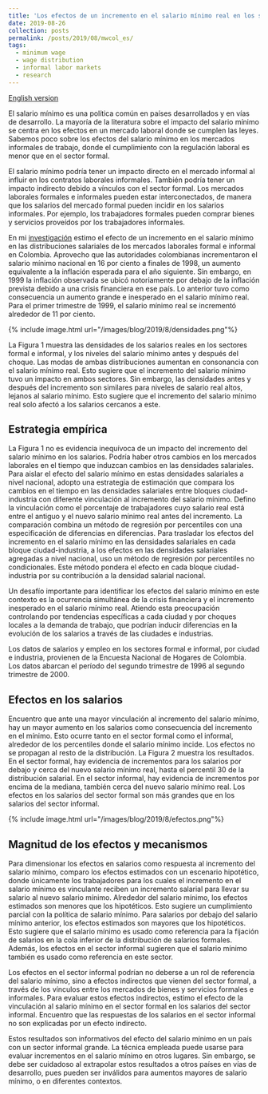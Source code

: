 ```yaml
---
title: 'Los efectos de un incremento en el salario mínimo real en los sectores formal e informal'
date: 2019-08-26
collection: posts
permalink: /posts/2019/08/mwcol_es/
tags:
  - minimum wage
  - wage distribution
  - informal labor markets
  - research
---
```


[English version](/posts/2019/08/2019-08-26-mwcol)

El salario mínimo es una política común en países desarrollados y en vías de desarrollo. La mayoría de la literatura sobre el impacto del salario mínimo se centra en los efectos en un mercado laboral donde se cumplen las leyes. Sabemos poco sobre los efectos del salario
mínimo en los mercados informales de trabajo, donde el cumplimiento con la regulación laboral es menor que en el sector formal.

El salario mínimo podría tener un impacto directo en el mercado informal al influir en los contratos laborales informales. También podría tener un impacto indirecto debido a vínculos con el sector formal. Los mercados laborales formales e informales pueden estar interconectados, de manera que los salarios del mercado formal pueden incidir en los salarios informales. Por ejemplo, los trabajadores formales pueden comprar bienes y servicios proveídos por los trabajadores informales.

En mi [investigación](http://www.banxico.org.mx/publicaciones-y-prensa/documentos-de-investigacion-del-banco-de-mexico/%7B344E41EF-5105-C5FF-74D6-8FA5D7D089AC%7D.pdf) estimo el efecto de un incremento en el salario mínimo en las distribuciones salariales de los mercados laborales formal e informal en Colombia. Aprovecho que las autoridades colombianas incrementaron el salario mínimo nacional en 16 por ciento a finales de 1998, un aumento equivalente a la inflación esperada para el año siguiente. Sin embargo, en 1999 la inflación observada se ubicó notoriamente por debajo de la inflación prevista debido a una crisis financiera en ese país. Lo anterior tuvo como consecuencia un aumento grande e inesperado en el salario mínimo real. Para el primer trimestre de 1999, el salario mínimo real se incrementó alrededor de 11 por ciento.

{% include image.html url="/images/blog/2019/8/densidades.png"%}

La Figura 1 muestra las densidades de los salarios reales en los sectores formal e informal, y los niveles del salario mínimo antes y después del choque. Las modas de ambas distribuciones aumentan en consonancia con el salario mínimo real. Esto sugiere que el incremento del salario mínimo tuvo un impacto en ambos sectores. Sin embargo, las densidades antes y después del incremento son similares para niveles de salario real altos, lejanos al salario mínimo. Esto sugiere que el incremento del salario mínimo real solo afectó a los salarios cercanos a este.

## Estrategia empírica

La Figura 1 no es evidencia inequívoca de un impacto del incremento del salario mínimo en los salarios. Podría haber otros cambios en los mercados laborales en el tiempo que induzcan cambios en las densidades salariales. Para aislar el efecto del salario mínimo en estas densidades salariales a nivel nacional, adopto una estrategia de estimación que compara los cambios en el tiempo en las densidades salariales entre bloques ciudad-industria con diferente vinculación al incremento del salario mínimo. Defino la vinculación como el porcentaje de trabajadores cuyo salario real está entre el antiguo y el nuevo salario mínimo real antes del incremento. La comparación combina un método de regresión por percentiles con una especificación de diferencias en diferencias. Para trasladar los efectos del incremento en el salario mínimo en las densidades salariales en cada bloque ciudad-industria, a los efectos en las densidades salariales agregadas a nivel nacional, uso un método de regresión por percentiles no condicionales. Este método pondera el efecto en cada bloque ciudad-industria por su contribución a la densidad salarial nacional.

Un desafío importante para identificar los efectos del salario mínimo en este contexto es la ocurrencia simultánea de la crisis financiera y el incremento inesperado en el salario mínimo real. Atiendo esta preocupación controlando por tendencias específicas a cada ciudad y por choques locales a la demanda de trabajo, que podrían inducir diferencias en la evolución de los salarios a través de las ciudades e industrias.

Los datos de salarios y empleo en los sectores formal e informal, por ciudad e industria, provienen de la Encuesta Nacional de Hogares de Colombia. Los datos abarcan el período del segundo trimestre de 1996 al segundo trimestre de 2000.

## Efectos en los salarios

Encuentro que ante una mayor vinculación al incremento del salario mínimo, hay un mayor aumento en los salarios como consecuencia del incremento en el mínimo. Esto ocurre tanto en el sector formal como el informal, alrededor de los percentiles donde el salario mínimo incide. Los efectos no se propagan al resto de la distribución. La Figura 2 muestra los resultados. En el sector formal, hay evidencia de incrementos para los salarios por debajo y cerca del nuevo salario mínimo real, hasta el percentil 30 de la distribución salarial. En el sector informal, hay evidencia de incrementos por encima de la mediana, también cerca del nuevo salario mínimo real. Los efectos en los salarios del sector formal son más grandes que en los salarios del sector informal.

{% include image.html url="/images/blog/2019/8/efectos.png"%}

## Magnitud de los efectos y mecanismos

Para dimensionar los efectos en salarios como respuesta al incremento del salario mínimo, comparo los efectos estimados con un escenario hipotético, donde únicamente los trabajadores para los cuales el incremento en el salario mínimo es vinculante reciben un incremento salarial para llevar su salario al nuevo salario mínimo. Alrededor del salario mínimo, los efectos estimados son menores que los hipotéticos. Esto sugiere un cumplimiento parcial con la política de salario mínimo. Para salarios por debajo del salario mínimo anterior, los efectos estimados son mayores que los hipotéticos. Esto sugiere que el salario mínimo es usado como referencia para la fijación de salarios en la cola inferior de la distribución de salarios formales. Además, los efectos en el sector informal sugieren que el salario mínimo también es usado como referencia en este sector.

Los efectos en el sector informal podrían no deberse a un rol de referencia del salario mínimo, sino a efectos indirectos que vienen del sector formal, a través de los vínculos entre los mercados de bienes y servicios formales e informales. Para evaluar estos efectos indirectos, estimo el efecto de la vinculación al salario mínimo en el sector formal en los salarios del sector informal. Encuentro que las respuestas de los salarios en el sector informal no son explicadas por un efecto indirecto.

Estos resultados son informativos del efecto del salario mínimo en un país con un sector informal grande. La técnica empleada puede usarse para evaluar incrementos en el salario mínimo en otros lugares. Sin embargo, se debe ser cuidadoso al extrapolar estos resultados a otros países en vías de desarrollo, pues pueden ser inválidos para aumentos mayores de salario mínimo, o en diferentes contextos.


